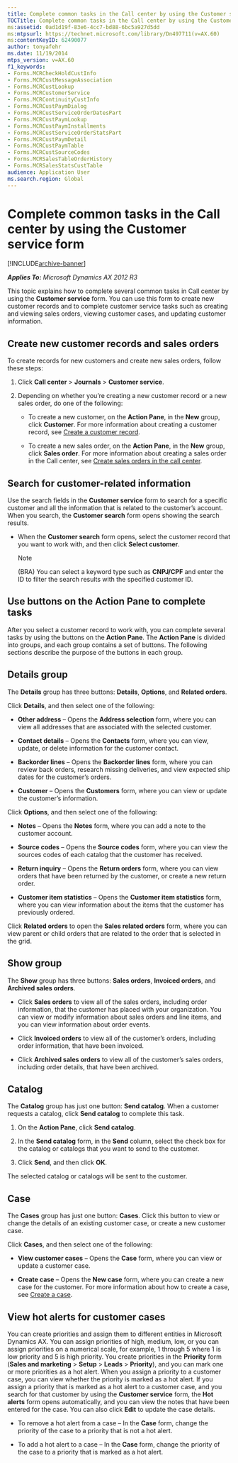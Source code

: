 ```yaml
---
title: Complete common tasks in the Call center by using the Customer service form
TOCTitle: Complete common tasks in the Call center by using the Customer service form
ms:assetid: 0ad1d19f-83e6-4cc7-bd88-6bc5a927d5dd
ms:mtpsurl: https://technet.microsoft.com/library/Dn497711(v=AX.60)
ms:contentKeyID: 62490077
author: tonyafehr
ms.date: 11/19/2014
mtps_version: v=AX.60
f1_keywords:
- Forms.MCRCheckHoldCustInfo
- Forms.MCRCustMessageAssociation
- Forms.MCRCustLookup
- Forms.MCRCustomerService
- Forms.MCRContinuityCustInfo
- Forms.MCRCustPaymDialog
- Forms.MCRCustServiceOrderDatesPart
- Forms.MCRCustPaymLookup
- Forms.MCRCustPaymInstallments
- Forms.MCRCustServiceOrderStatsPart
- Forms.MCRCustPaymDetail
- Forms.MCRCustPaymTable
- Forms.MCRCustSourceCodes
- Forms.MCRSalesTableOrderHistory
- Forms.MCRSalesStatsCustTable
audience: Application User
ms.search.region: Global
---
```


# Complete common tasks in the Call center by using the Customer service form 


[!INCLUDE[archive-banner](includes/archive-banner.md)]


_**Applies To:** Microsoft Dynamics AX 2012 R3_

This topic explains how to complete several common tasks in Call center by using the **Customer service** form. You can use this form to create new customer records and to complete customer service tasks such as creating and viewing sales orders, viewing customer cases, and updating customer information.

## Create new customer records and sales orders

To create records for new customers and create new sales orders, follow these steps:

1.  Click **Call center** \> **Journals** \> **Customer service**.

2.  Depending on whether you’re creating a new customer record or a new sales order, do one of the following:
    
      - To create a new customer, on the **Action Pane**, in the **New** group, click **Customer**. For more information about creating a customer record, see [Create a customer record](create-a-customer-record.md).
    
      - To create a new sales order, on the **Action Pane**, in the **New** group, click **Sales order**. For more information about creating a sales order in the Call center, see [Create sales orders in the call center](create-sales-orders-in-the-call-center.md).

## Search for customer-related information

Use the search fields in the **Customer service** form to search for a specific customer and all the information that is related to the customer’s account. When you search, the **Customer search** form opens showing the search results.

  - When the **Customer search** form opens, select the customer record that you want to work with, and then click **Select customer**.
    

    > [!NOTE]
    > <P>(BRA) You can select a keyword type such as <STRONG>CNPJ/CPF</STRONG> and enter the ID to filter the search results with the specified customer ID.</P>



## Use buttons on the Action Pane to complete tasks

After you select a customer record to work with, you can complete several tasks by using the buttons on the **Action Pane**. The **Action Pane** is divided into groups, and each group contains a set of buttons. The following sections describe the purpose of the buttons in each group.

## Details group

The **Details** group has three buttons: **Details**, **Options**, and **Related orders**.

Click **Details**, and then select one of the following:

  - **Other address** – Opens the **Address selection** form, where you can view all addresses that are associated with the selected customer.

  - **Contact details** – Opens the **Contacts** form, where you can view, update, or delete information for the customer contact.

  - **Backorder lines** – Opens the **Backorder lines** form, where you can review back orders, research missing deliveries, and view expected ship dates for the customer’s orders.

  - **Customer** – Opens the **Customers** form, where you can view or update the customer’s information.

Click **Options**, and then select one of the following:

  - **Notes** – Opens the **Notes** form, where you can add a note to the customer account.

  - **Source codes** – Opens the **Source codes** form, where you can view the sources codes of each catalog that the customer has received.

  - **Return inquiry** – Opens the **Return orders** form, where you can view orders that have been returned by the customer, or create a new return order.

  - **Customer item statistics** – Opens the **Customer item statistics** form, where you can view information about the items that the customer has previously ordered.

Click **Related orders** to open the **Sales related orders** form, where you can view parent or child orders that are related to the order that is selected in the grid.

## Show group

The **Show** group has three buttons: **Sales orders**, **Invoiced orders**, and **Archived sales orders**.

  - Click **Sales orders** to view all of the sales orders, including order information, that the customer has placed with your organization. You can view or modify information about sales orders and line items, and you can view information about order events.

  - Click **Invoiced orders** to view all of the customer’s orders, including order information, that have been invoiced.

  - Click **Archived sales orders** to view all of the customer’s sales orders, including order details, that have been archived.

## Catalog

The **Catalog** group has just one button: **Send catalog**. When a customer requests a catalog, click **Send catalog** to complete this task.

1.  On the **Action Pane**, click **Send catalog**.

2.  In the **Send catalog** form, in the **Send** column, select the check box for the catalog or catalogs that you want to send to the customer.

3.  Click **Send**, and then click **OK**.

The selected catalog or catalogs will be sent to the customer.

## Case

The **Cases** group has just one button: **Cases**. Click this button to view or change the details of an existing customer case, or create a new customer case.

Click **Cases**, and then select one of the following:

  - **View customer cases** – Opens the **Case** form, where you can view or update a customer case.

  - **Create case** – Opens the **New case** form, where you can create a new case for the customer. For more information about how to create a case, see [Create a case](create-a-case.md).

## View hot alerts for customer cases

You can create priorities and assign them to different entities in Microsoft Dynamics AX. You can assign priorities of high, medium, low, or you can assign priorities on a numerical scale, for example, 1 through 5 where 1 is low priority and 5 is high priority. You create priorities in the **Priority** form (**Sales and marketing** \> **Setup** \> **Leads** \> **Priority**), and you can mark one or more priorities as a hot alert. When you assign a priority to a customer case, you can view whether the priority is marked as a hot alert. If you assign a priority that is marked as a hot alert to a customer case, and you search for that customer by using the **Customer service** form, the **Hot alerts** form opens automatically, and you can view the notes that have been entered for the case. You can also click **Edit** to update the case details.

  - To remove a hot alert from a case – In the **Case** form, change the priority of the case to a priority that is not a hot alert.

  - To add a hot alert to a case – In the **Case** form, change the priority of the case to a priority that is marked as a hot alert.

  


